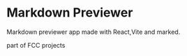 # Markdown Previewer

Markdown previewer app made with React,Vite and marked.

part of FCC projects
